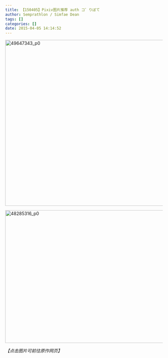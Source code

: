```yaml
---
title: 【150405】Pixiv图片推荐 auth コ゛りぼて
author: Semprathlon / Simfae Dean
tags: []
categories: []
date: 2015-04-05 14:14:52
---
```

<a href="http://www.pixiv.net/member_illust.php?mode=medium&amp;illust_id=49647343"><img src="/blog/uploads/2015/04/49647343_p0-1024x870.png" alt="49647343_p0" width="625" height="531" class="alignnone size-large wp-image-240" /></a>

<a href="http://www.pixiv.net/member_illust.php?mode=medium&amp;illust_id=48285316"><img src="/blog/uploads/2015/04/48285316_p0-1024x696.png" alt="48285316_p0" width="625" height="425" class="alignnone size-large wp-image-241" /></a>

<em>【点击图片可前往原作网页】</em>